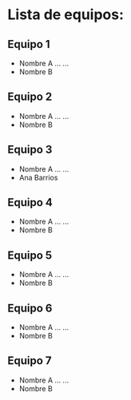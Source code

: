 # Lista de equipos:

## Equipo 1
- Nombre A
...
...
- Nombre B

## Equipo 2
- Nombre A
...
...
- Nombre B

## Equipo 3
- Nombre A
...
...
- Ana Barrios

## Equipo 4
- Nombre A
...
...
- Nombre B

## Equipo 5
- Nombre A
...
...
- Nombre B

## Equipo 6
- Nombre A
...
...
- Nombre B

## Equipo 7
- Nombre A
...
...
- Nombre B
